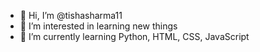 - 👋 Hi, I’m @tishasharma11
- 👀 I’m interested in learning new things
- 🌱 I’m currently learning Python, HTML, CSS, JavaScript

<!---
tishasharma11/tishasharma11 is a ✨ special ✨ repository because its `README.md` (this file) appears on your GitHub profile.
You can click the Preview link to take a look at your changes.
--->
